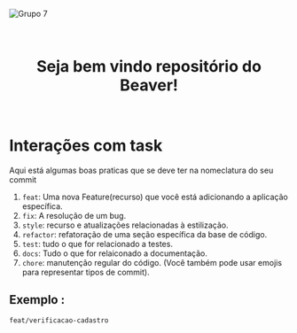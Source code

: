 ![Grupo 7](https://user-images.githubusercontent.com/110926410/219435146-da34104e-3e66-4c49-896f-f2dcead3203f.png)

<br/>

<div align="center">
  
  # Seja bem vindo repositório do Beaver!
  
</div>

<br/>

# Interações com task

 Aqui está algumas boas praticas que se deve ter na nomeclatura do seu commit
 
 1. `feat`: Uma nova Feature(recurso) que você está adicionando a aplicação específica.
 2. `fix`: A resolução de um bug. 
 3. `style`: recurso e atualizações relacionadas à estilização.
 4. `refactor`: refatoração de uma seção específica da base de código.
 5. `test`: tudo o que for relacionado a testes.
 6. `docs`: Tudo o que for relaiconado a documentação.
 7. `chore`: manutenção regular do código.
 (Você também pode usar emojis para representar tipos de commit).
 
 ## Exemplo :
 
 `feat/verificacao-cadastro`
